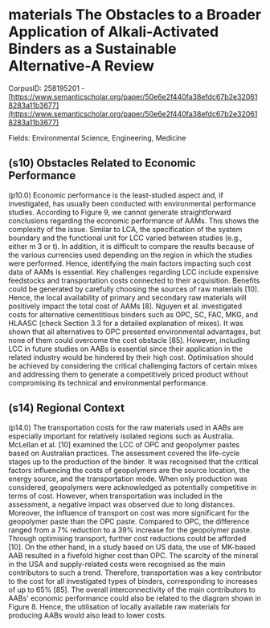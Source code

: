# materials The Obstacles to a Broader Application of Alkali-Activated Binders as a Sustainable Alternative-A Review

CorpusID: 258195201 - [https://www.semanticscholar.org/paper/50e6e2f440fa38efdc67b2e320618283a11b3677](https://www.semanticscholar.org/paper/50e6e2f440fa38efdc67b2e320618283a11b3677)

Fields: Environmental Science, Engineering, Medicine

## (s10) Obstacles Related to Economic Performance
(p10.0) Economic performance is the least-studied aspect and, if investigated, has usually been conducted with environmental performance studies. According to Figure 9, we cannot generate straightforward conclusions regarding the economic performance of AAMs. This shows the complexity of the issue. Similar to LCA, the specification of the system boundary and the functional unit for LCC varied between studies (e.g., either m 3 or t). In addition, it is difficult to compare the results because of the various currencies used depending on the region in which the studies were performed. Hence, identifying the main factors impacting such cost data of AAMs is essential. Key challenges regarding LCC include expensive feedstocks and transportation costs connected to their acquisition. Benefits could be generated by carefully choosing the sources of raw materials [10]. Hence, the local availability of primary and secondary raw materials will positively impact the total cost of AAMs [8]. Nguyen et al. investigated costs for alternative cementitious binders such as OPC, SC, FAC, MKG, and HLAASC (check Section 3.3 for a detailed explanation of mixes). It was shown that all alternatives to OPC presented environmental advantages, but none of them could overcome the cost obstacle [85]. However, including LCC in future studies on AABs is essential since their application in the related industry would be hindered by their high cost. Optimisation should be achieved by considering the critical challenging factors of certain mixes and addressing them to generate a competitively priced product without compromising its technical and environmental performance. 
## (s14) Regional Context
(p14.0) The transportation costs for the raw materials used in AABs are especially important for relatively isolated regions such as Australia. McLellan et al. [10] examined the LCC of OPC and geopolymer pastes based on Australian practices. The assessment covered the life-cycle stages up to the production of the binder. It was recognised that the critical factors influencing the costs of geopolymers are the source location, the energy source, and the transportation mode. When only production was considered, geopolymers were acknowledged as potentially competitive in terms of cost. However, when transportation was included in the assessment, a negative impact was observed due to long distances. Moreover, the influence of transport on cost was more significant for the geopolymer paste than the OPC paste. Compared to OPC, the difference ranged from a 7% reduction to a 39% increase for the geopolymer paste. Through optimising transport, further cost reductions could be afforded [10]. On the other hand, in a study based on US data, the use of MK-based AAB resulted in a fivefold higher cost than OPC. The scarcity of the mineral in the USA and supply-related costs were recognised as the main contributors to such a trend. Therefore, transportation was a key contributor to the cost for all investigated types of binders, corresponding to increases of up to 65% [85]. The overall interconnectivity of the main contributors to AABs' economic performance could also be related to the diagram shown in Figure 8. Hence, the utilisation of locally available raw materials for producing AABs would also lead to lower costs.
